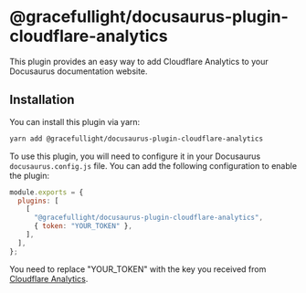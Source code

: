# @gracefullight/docusaurus-plugin-cloudflare-analytics

This plugin provides an easy way to add Cloudflare Analytics to your Docusaurus documentation website.

## Installation

You can install this plugin via yarn:

```bash
yarn add @gracefullight/docusaurus-plugin-cloudflare-analytics
```

To use this plugin, you will need to configure it in your Docusaurus `docusaurus.config.js` file. You can add the following configuration to enable the plugin:

```js
module.exports = {
  plugins: [
    [
      "@gracefullight/docusaurus-plugin-cloudflare-analytics",
      { token: "YOUR_TOKEN" },
    ],
  ],
};
```

You need to replace "YOUR_TOKEN" with the key you received from [Cloudflare Analytics](https://dash.cloudflare.com).
